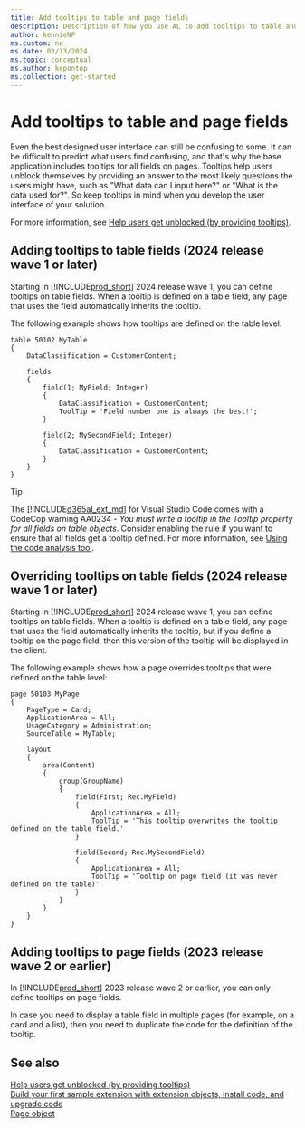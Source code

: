 ```yaml
---
title: Add tooltips to table and page fields
description: Description of how you use AL to add tooltips to table and page fields so that they're available when users hover over fields in the client.
author: kennieNP
ms.custom: na
ms.date: 03/13/2024
ms.topic: conceptual
ms.author: kepontop
ms.collection: get-started
---
```


# Add tooltips to table and page fields

Even the best designed user interface can still be confusing to some. It can be difficult to predict what users find confusing, and that's why the base application includes tooltips for all fields on pages. Tooltips help users unblock themselves by providing an answer to the most likely questions the users might have, such as "What data can I input here?" or "What is the data used for?". So keep tooltips in mind when you develop the user interface of your solution.

For more information, see [Help users get unblocked (by providing tooltips)](../user-assistance.md#help-users-get-unblocked).

## Adding tooltips to table fields (2024 release wave 1 or later)

Starting in [!INCLUDE[prod_short](includes/prod_short.md)] 2024 release wave 1, you can define tooltips on table fields. When a tooltip is defined on a table field, any page that uses the field automatically inherits the tooltip. 

The following example shows how tooltips are defined on the table level:

```AL
table 50102 MyTable
{
    DataClassification = CustomerContent;

    fields
    {
        field(1; MyField; Integer)
        {
            DataClassification = CustomerContent;
            ToolTip = 'Field number one is always the best!';
        }

        field(2; MySecondField; Integer)
        {
            DataClassification = CustomerContent;
        }
    }
}
```

> [!TIP]
> The [!INCLUDE[d365al_ext_md](../includes/d365al_ext_md.md)] for Visual Studio Code comes with a CodeCop warning AA0234 - *You must write a tooltip in the Tooltip property for all fields on table objects*. Consider enabling the rule if you want to ensure that all fields get a tooltip defined. For more information, see [Using the code analysis tool](devenv-using-code-analysis-tool.md).

## Overriding tooltips on table fields (2024 release wave 1 or later)

Starting in [!INCLUDE[prod_short](includes/prod_short.md)] 2024 release wave 1, you can define tooltips on table fields. When a tooltip is defined on a table field, any page that uses the field automatically inherits the tooltip, but if you define a tooltip on the page field, then this version of the tooltip will be displayed in the client.

The following example shows how a page overrides tooltips that were defined on the table level:

```AL
page 50103 MyPage
{
    PageType = Card;
    ApplicationArea = All;
    UsageCategory = Administration;
    SourceTable = MyTable;

    layout
    {
        area(Content)
        {
            group(GroupName)
            {
                field(First; Rec.MyField)
                {
                    ApplicationArea = All;
                    ToolTip = 'This tooltip overwrites the tooltip defined on the table field.'
                }

                field(Second; Rec.MySecondField)
                {
                    ApplicationArea = All;
                    ToolTip = 'Tooltip on page field (it was never defined on the table)'
                }
            }
        }
    }
}
```



## Adding tooltips to page fields (2023 release wave 2 or earlier)

In [!INCLUDE[prod_short](includes/prod_short.md)] 2023 release wave 2 or earlier, you can only define tooltips on page fields. 

In case you need to display a table field in multiple pages (for example, on a card and a list), then you need to duplicate the code for the definition of the tooltip.

## See also

[Help users get unblocked (by providing tooltips)](../user-assistance.md#help-users-get-unblocked)  
[Build your first sample extension with extension objects, install code, and upgrade code](devenv-extension-example.md)  
[Page object](devenv-page-object.md)  
